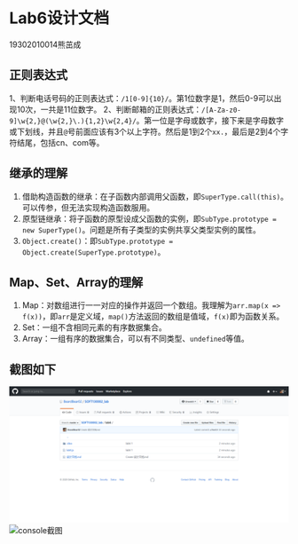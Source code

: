 # Lab6设计文档
19302010014熊茁成

## 正则表达式
1、判断电话号码的正则表达式：`/1[0-9]{10}/`。第1位数字是1，然后0-9可以出现10次，一共是11位数字。
2、判断邮箱的正则表达式：`/[A-Za-z0-9]\w{2,}@(\w{2,}\.){1,2}\w{2,4}/`。第一位是字母或数字，接下来是字母数字或下划线，并且`@`号前面应该有3个以上字符。然后是1到2个`xx.`，最后是2到4个字符结尾，包括cn、com等。

## 继承的理解
1. 借助构造函数的继承：在子函数内部调用父函数，即`SuperType.call(this)`。可以传参，但无法实现构造函数服用。
2. 原型链继承：将子函数的原型设成父函数的实例，即`SubType.prototype = new SuperType()`。问题是所有子类型的实例共享父类型实例的属性。
3. `Object.create()`：即`SubType.prototype = Object.create(SuperType.prototype)`。

## Map、Set、Array的理解
1. Map：对数组进行一一对应的操作并返回一个数组。我理解为`arr.map(x => f(x))`，即`arr`是定义域，`map()`方法返回的数组是值域，`f(x)`即为函数关系。
2. Set：一组不含相同元素的有序数据集合。
3. Array：一组有序的数据集合，可以有不同类型、`undefined`等值。

## 截图如下

![git截图](https://github.com/BeardBear02/SOFT130002_lab/blob/master/lab6/img/git.png)
![console截图]()

